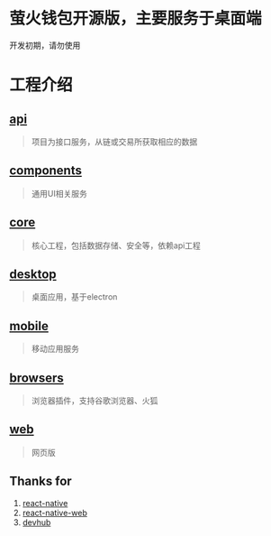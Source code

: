 萤火钱包开源版，主要服务于桌面端
=====

开发初期，请勿使用


# 工程介绍

## [api](packages/api) 
> 项目为接口服务，从链或交易所获取相应的数据

## [components](packages/components)
> 通用UI相关服务

## [core](packages/core)
> 核心工程，包括数据存储、安全等，依赖api工程

## [desktop](packages/desktop)
> 桌面应用，基于electron

## [mobile](packages/mobile)
> 移动应用服务

## [browsers](packages/browsers)
> 浏览器插件，支持谷歌浏览器、火狐

## [web](packages/browser)
> 网页版


## Thanks for
1. [react-native](https://github.com/facebook/react-native)
2. [react-native-web](https://github.com/necolas/react-native-web)
3. [devhub](https://github.com/devhubapp/devhub)